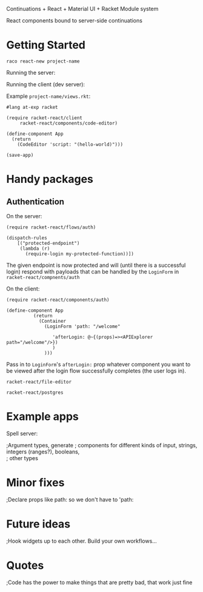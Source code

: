 Continuations + React + Material UI + Racket Module system

React components bound to server-side continuations

# Getting Started

`raco react-new project-name`

Running the server:


Running the client (dev server): 


Example `project-name/views.rkt`:

```
#lang at-exp racket

(require racket-react/client
	 racket-react/components/code-editor)

(define-component App
  (return
    (CodeEditor 'script: "(hello-world)")))

(save-app)

```

# Handy packages

## Authentication

On the server:

```
(require racket-react/flows/auth)

(dispatch-rules
    [("protected-endpoint")
     (lambda (r) 
       (require-login my-protected-function))])

```

The given endpoint is now protected and will (until there is a successful login) respond with payloads that can be handled by the `LoginForm` in `racket-react/compnents/auth`

On the client: 

```
(require racket-react/components/auth)

(define-component App
		  (return
		    (Container 
		      (LoginForm 'path: "/welcome"

				 'afterLogin: @~{(props)=><APIExplorer path="/welcome"/>})
				 ) 
		      )))

```

Pass in to `LoginForm`'s `afterLogin:` prop whatever component you want to be viewed after the login flow successfully completes (the user logs in).




```
racket-react/file-editor
```

```
racket-react/postgres
```



# Example apps

Spell server:

;Argument types, generate
;   components for different kinds of input, strings, integers (ranges?), booleans,  
;   other types


# Minor fixes


;Declare props like path: so we don't have to 'path:


# Future ideas

;Hook widgets up to each other.  Build your own workflows...

# Quotes

;Code has the power to make things that are pretty bad, that work just fine

